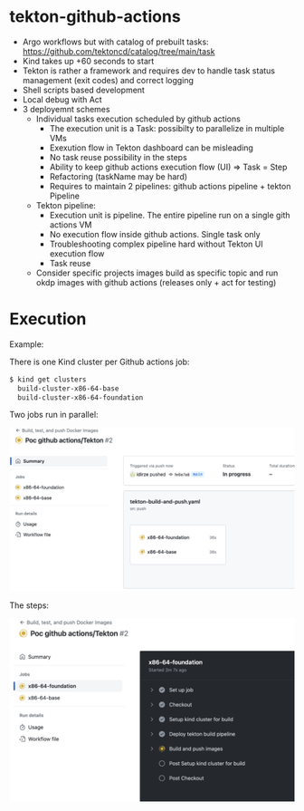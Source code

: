 # tekton-github-actions

- Argo workflows but with catalog of prebuilt tasks: https://github.com/tektoncd/catalog/tree/main/task
- Kind takes up +60 seconds to start
- Tekton is rather a framework and requires dev to handle task status management (exit codes) and correct logging
- Shell scripts based development 
- Local debug with Act
- 3 deployemnt schemes 
  * Individual tasks execution scheduled by github actions 
    * The execution unit is a Task: possibilty to parallelize in multiple VMs
    * Exexution flow in Tekton dashboard can be misleading
    * No task reuse possibility in the steps
    * Ability to keep github actions execution flow (UI) => Task = Step
    * Refactoring (taskName may be hard)
    * Requires to maintain 2 pipelines: github actions pipeline + tekton Pipeline
  * Tekton pipeline: 
    * Execution unit is pipeline. The entire pipeline run on a single gith actions VM
    * No execution flow inside github actions. Single task only
    * Troubleshooting complex pipeline hard without Tekton UI execution flow
    * Task reuse
  * Consider specific projects images build as specific topic and run okdp images with github actions (releases only + act for testing)

# Execution

Example:

There is one Kind cluster per Github actions job:


```shell
$ kind get clusters
  build-cluster-x86-64-base
  build-cluster-x86-64-foundation
```

Two jobs run in parallel:

![Jobs](doc/assets/Jobs.png)

The steps:

![Steps](doc/assets/Steps.png)

